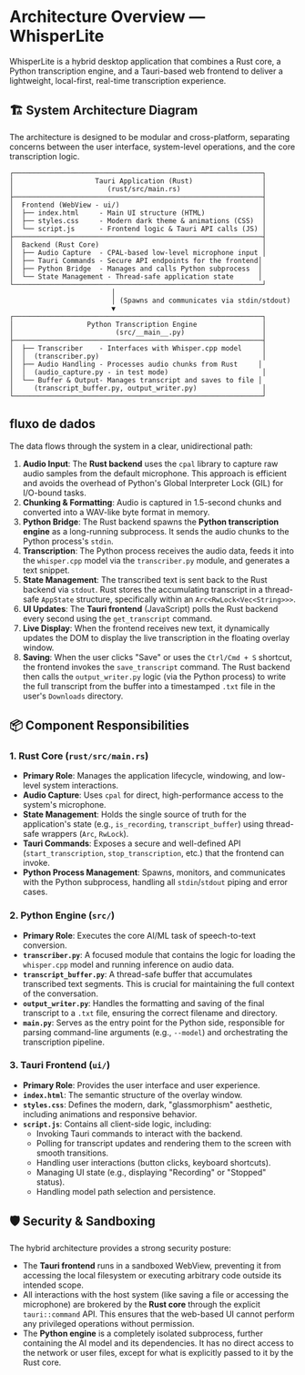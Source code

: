 # Architecture Overview — WhisperLite

WhisperLite is a hybrid desktop application that combines a Rust core, a Python transcription engine, and a Tauri-based web frontend to deliver a lightweight, local-first, real-time transcription experience.

## 🏗️ System Architecture Diagram

The architecture is designed to be modular and cross-platform, separating concerns between the user interface, system-level operations, and the core transcription logic.

```
┌─────────────────────────────────────────────────────────────┐
│                    Tauri Application (Rust)                 │
│                       (rust/src/main.rs)                    │
├─────────────────────────────────────────────────────────────┤
│  Frontend (WebView - ui/)                                   │
│  ├── index.html     - Main UI structure (HTML)              │
│  ├── styles.css     - Modern dark theme & animations (CSS)  │
│  └── script.js      - Frontend logic & Tauri API calls (JS) │
├─────────────────────────────────────────────────────────────┤
│  Backend (Rust Core)                                        │
│  ├── Audio Capture  - CPAL-based low-level microphone input │
│  ├── Tauri Commands - Secure API endpoints for the frontend│
│  ├── Python Bridge  - Manages and calls Python subprocess  │
│  └── State Management - Thread-safe application state      │
└─────────────────────────────────────────────────────────────┘
                         │
                         │ (Spawns and communicates via stdin/stdout)
                         ▼
┌─────────────────────────────────────────────────────────────┐
│                  Python Transcription Engine                │
│                         (src/__main__.py)                   │
├─────────────────────────────────────────────────────────────┤
│  ├── Transcriber    - Interfaces with Whisper.cpp model     │
│  │  (transcriber.py)                                        │
│  ├── Audio Handling - Processes audio chunks from Rust     │
│  │  (audio_capture.py - in test mode)                       │
│  └── Buffer & Output- Manages transcript and saves to file │
│     (transcript_buffer.py, output_writer.py)                │
└─────────────────────────────────────────────────────────────┘
```

##  fluxo de dados

The data flows through the system in a clear, unidirectional path:

1.  **Audio Input**: The **Rust backend** uses the `cpal` library to capture raw audio samples from the default microphone. This approach is efficient and avoids the overhead of Python's Global Interpreter Lock (GIL) for I/O-bound tasks.
2.  **Chunking & Formatting**: Audio is captured in 1.5-second chunks and converted into a WAV-like byte format in memory.
3.  **Python Bridge**: The Rust backend spawns the **Python transcription engine** as a long-running subprocess. It sends the audio chunks to the Python process's `stdin`.
4.  **Transcription**: The Python process receives the audio data, feeds it into the `whisper.cpp` model via the `transcriber.py` module, and generates a text snippet.
5.  **State Management**: The transcribed text is sent back to the Rust backend via `stdout`. Rust stores the accumulating transcript in a thread-safe `AppState` structure, specifically within an `Arc<RwLock<Vec<String>>>`.
6.  **UI Updates**: The **Tauri frontend** (JavaScript) polls the Rust backend every second using the `get_transcript` command.
7.  **Live Display**: When the frontend receives new text, it dynamically updates the DOM to display the live transcription in the floating overlay window.
8.  **Saving**: When the user clicks "Save" or uses the `Ctrl/Cmd + S` shortcut, the frontend invokes the `save_transcript` command. The Rust backend then calls the `output_writer.py` logic (via the Python process) to write the full transcript from the buffer into a timestamped `.txt` file in the user's `Downloads` directory.

## 📦 Component Responsibilities

### 1. Rust Core (`rust/src/main.rs`)

-   **Primary Role**: Manages the application lifecycle, windowing, and low-level system interactions.
-   **Audio Capture**: Uses `cpal` for direct, high-performance access to the system's microphone.
-   **State Management**: Holds the single source of truth for the application's state (e.g., `is_recording`, `transcript_buffer`) using thread-safe wrappers (`Arc`, `RwLock`).
-   **Tauri Commands**: Exposes a secure and well-defined API (`start_transcription`, `stop_transcription`, etc.) that the frontend can invoke.
-   **Python Process Management**: Spawns, monitors, and communicates with the Python subprocess, handling all `stdin`/`stdout` piping and error cases.

### 2. Python Engine (`src/`)

-   **Primary Role**: Executes the core AI/ML task of speech-to-text conversion.
-   **`transcriber.py`**: A focused module that contains the logic for loading the `whisper.cpp` model and running inference on audio data.
-   **`transcript_buffer.py`**: A thread-safe buffer that accumulates transcribed text segments. This is crucial for maintaining the full context of the conversation.
-   **`output_writer.py`**: Handles the formatting and saving of the final transcript to a `.txt` file, ensuring the correct filename and directory.
-   **`main.py`**: Serves as the entry point for the Python side, responsible for parsing command-line arguments (e.g., `--model`) and orchestrating the transcription pipeline.

### 3. Tauri Frontend (`ui/`)

-   **Primary Role**: Provides the user interface and user experience.
-   **`index.html`**: The semantic structure of the overlay window.
-   **`styles.css`**: Defines the modern, dark, "glassmorphism" aesthetic, including animations and responsive behavior.
-   **`script.js`**: Contains all client-side logic, including:
    -   Invoking Tauri commands to interact with the backend.
    -   Polling for transcript updates and rendering them to the screen with smooth transitions.
    -   Handling user interactions (button clicks, keyboard shortcuts).
    -   Managing UI state (e.g., displaying "Recording" or "Stopped" status).
    -   Handling model path selection and persistence.

## 🛡️ Security & Sandboxing

The hybrid architecture provides a strong security posture:

-   The **Tauri frontend** runs in a sandboxed WebView, preventing it from accessing the local filesystem or executing arbitrary code outside its intended scope.
-   All interactions with the host system (like saving a file or accessing the microphone) are brokered by the **Rust core** through the explicit `tauri::command` API. This ensures that the web-based UI cannot perform any privileged operations without permission.
-   The **Python engine** is a completely isolated subprocess, further containing the AI model and its dependencies. It has no direct access to the network or user files, except for what is explicitly passed to it by the Rust core.